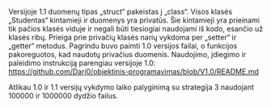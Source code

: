Versijoje 1.1 duomenų tipas „struct“ pakeistas į „class“. Visos klasės „Studentas“ kintamieji ir duomenys yra privatūs. Šie kintamieji yra prieinami tik pačios klasės viduje ir negali būti tiesiogiai naudojami iš kodo, esančio už klasės ribų. Prieiga prie privačių klasės narių vykdoma per „setter“ ir „getter“ metodus. Pagrindu buvo paimti 1.0 versijos failai, o funkcijos pakoreguotos, kad naudotų privačius duomenis. Naudojimo, įdiegimo ir paleidimo instrukciją parengiau versijoje 1.0: https://github.com/Darj0/objektinis-programavimas/blob/V1.0/README.md

Atlikau 1.0 ir 1.1 versijų vykdymo laiko palyginimą su strategija 3 naudojant 100000 ir 1000000 dydžio failus.
